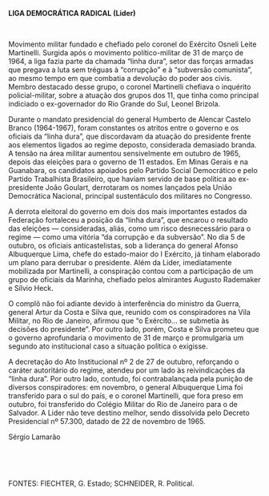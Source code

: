 **LIGA DEMOCRÁTICA RADICAL (Lider)**

 

Movimento militar fundado e chefiado pelo coronel do Exército Osneli
Leite Martinelli. Surgida após o movimento político-militar de 31 de
março de 1964, a liga fazia parte da chamada “linha dura”, setor das
forças armadas que pregava a luta sem tréguas à “corrupção” e à
“subversão comunista”, ao mesmo tempo em que combatia a devolução do
poder aos civis. Membro destacado desse grupo, o coronel Martinelli
chefiava o inquérito policial-militar, sobre a atuação dos grupos dos
11, que tinha como principal indiciado o ex-governador do Rio Grande do
Sul, Leonel Brizola.

Durante o mandato presidencial do general Humberto de Alencar Castelo
Branco (1964-1967), foram constantes os atritos entre o governo e os
oficiais da “linha dura”, que discordavam da atuação do presidente
frente aos elementos ligados ao regime deposto, considerada demasiado
branda. A tensão na área militar aumentou sensivelmente em outubro de
1965, depois das eleições para o governo de 11 estados. Em Minas Gerais
e na Guanabara, os candidatos apoiados pelo Partido Social Democrático e
pelo Partido Trabalhista Brasileiro, que haviam servido de base política
ao ex-presidente João Goulart, derrotaram os nomes lançados pela União
Democrática Nacional, principal sustentáculo dos militares no Congresso.

A derrota eleitoral do governo em dois dos mais importantes estados da
Federação fortaleceu a posição da “linha dura”, que encarou o resultado
das eleições — consideradas, aliás, como um risco desnecessário para o
regime — como uma vitória “da corrupção e da subversão”. No dia 5 de
outubro, os oficiais anticastelistas, sob a liderança do general Afonso
Albuquerque Lima, chefe do estado-maior do I Exército, já tinham
elaborado um plano para derrubar o presidente. Além da Lider,
imediatamente mobilizada por Martinelli, a conspiração contou com a
participação de um grupo de oficiais da Marinha, chefiado pelos
almirantes Augusto Rademaker e Sílvio Heck.

O complô não foi adiante devido à interferência do ministro da Guerra,
general Artur da Costa e Silva que, reunido com os conspiradores na Vila
Militar, no Rio de Janeiro, afirmou que “o Exército... se submetia às
decisões do presidente”. Por outro lado, porém, Costa e Silva prometeu
que o governo aprofundaria o movimento de 31 de março e promulgaria um
segundo ato institucional caso a situação política o exigisse.

A decretação do Ato Institucional nº 2 de 27 de outubro, reforçando o
caráter autoritário do regime, atendeu por um lado às reivindicações da
“linha dura”. Por outro lado, contudo, foi contrabalançada pela punição
de diversos conspiradores: em novembro, o general Albuquerque Lima foi
transferido para o sul do país, e o coronel Martinelli, que fora preso
em outubro, foi transferido do Colégio Militar do Rio de Janeiro para o
de Salvador. A Lider não teve destino melhor, sendo dissolvida pelo
Decreto Presidencial nº 57.300, datado de 22 de novembro de 1965.

Sérgio Lamarão

 

 

FONTES: FIECHTER, G. Estado; SCHNEIDER, R. Political.

 
